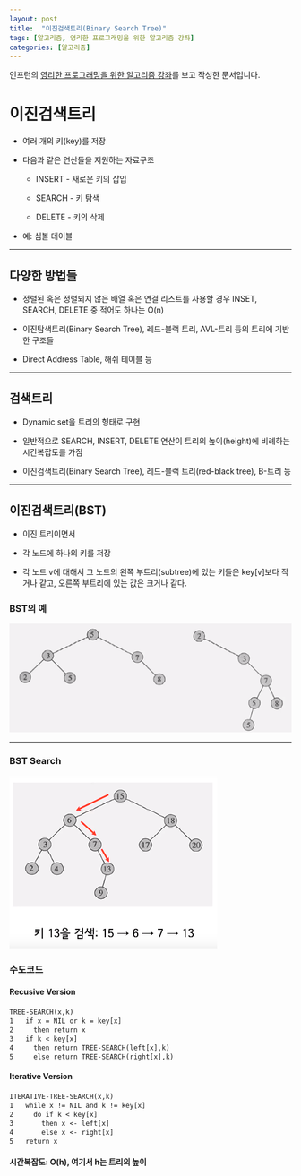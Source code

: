 ```yaml
---
layout: post
title:  "이진검색트리(Binary Search Tree)"
tags: [알고리즘, 영리한 프로그래밍을 위한 알고리즘 강좌]
categories: [알고리즘]
---
```


인프런의 [영리한 프로그래밍을 위한 알고리즘 강좌](https://www.inflearn.com/course/%EC%95%8C%EA%B3%A0%EB%A6%AC%EC%A6%98-%EA%B0%95%EC%A2%8C/)를 보고 작성한 문서입니다.

이진검색트리
==========

- 여러 개의 키(key)를 저장

- 다음과 같은 연산들을 지원하는 자료구조

  - INSERT - 새로운 키의 삽입

  - SEARCH - 키 탐색

  - DELETE - 키의 삭제

- 예: 심볼 테이블

---

다양한 방법들
-----------

- 정렬된 혹은 정렬되지 않은 배열 혹은 연결 리스트를 사용할 경우 INSET, SEARCH, DELETE 중 적어도 하나는 O(n)

- 이진탐색트리(Binary Search Tree), 레드-블랙 트리, AVL-트리 등의 트리에 기반한 구조들

- Direct Address Table, 해쉬 테이블 등

---

검색트리
-------

- Dynamic set을 트리의 형태로 구현

- 일반적으로 SEARCH, INSERT, DELETE 연산이 트리의 높이(height)에 비례하는 시간복잡도를 가짐

- 이진검색트리(Binary Search Tree), 레드-블랙 트리(red-black tree), B-트리 등

---

이진검색트리(BST)
--------------

- 이진 트리이면서

- 각 노드에 하나의 키를 저장

- 각 노드 v에 대해서 그 노드의 왼쪽 부트리(subtree)에 있는 키들은 key[v]보다 작거나 같고, 오른쪽 부트리에 있는 값은 크거나 같다.

### BST의 예

![bst_example](/images/algorithm/bst_example.png)

---

### BST Search

![bst_search](/images/algorithm/bst_search.png)

### 수도코드


#### Recusive Version

```
TREE-SEARCH(x,k)
1   if x = NIL or k = key[x]
2     then return x
3   if k < key[x]
4     then return TREE-SEARCH(left[x],k)
5     else return TREE-SEARCH(right[x],k)      
```  

#### Iterative Version

```
ITERATIVE-TREE-SEARCH(x,k)
1   while x != NIL and k != key[x]
2     do if k < key[x]
3       then x <- left[x]
4       else x <- right[x]
5   return x
```

#### 시간복잡도: O(h), 여기서 h는 트리의 높이
